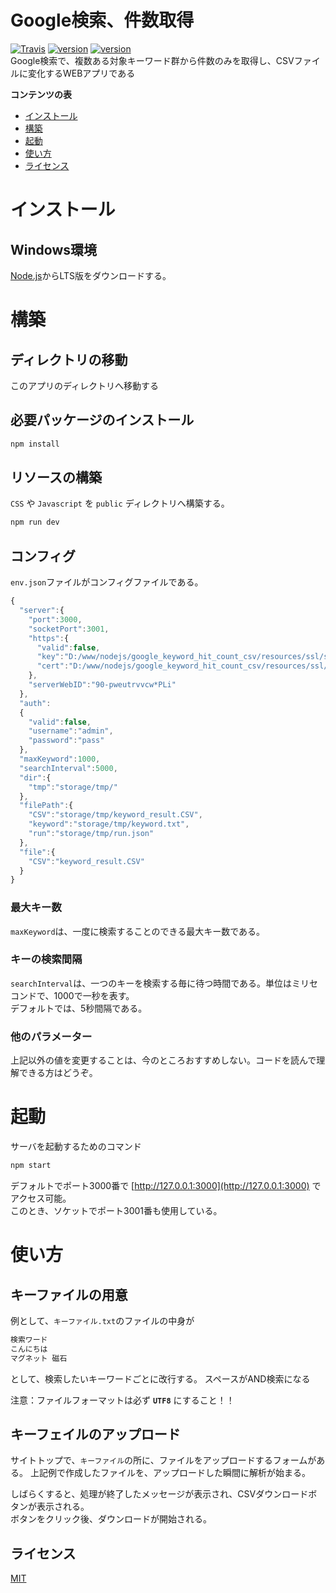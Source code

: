 # Google検索、件数取得
[![Travis](https://img.shields.io/travis/rust-lang/rust.svg)](https://github.com/kaoken/Get-CSV-file-from-google-search-results-group)
[![version](https://img.shields.io/badge/version-1.2.3-blue.svg)](https://github.com/kaoken/Get-CSV-file-from-google-search-results-group)
[![version](https://img.shields.io/badge/npm-5.5.1-blue.svg)](https://github.com/kaoken/Get-CSV-file-from-google-search-results-group)  
Google検索で、複数ある対象キーワード群から件数のみを取得し、CSVファイルに変化するWEBアプリである

__コンテンツの表__

- [インストール](#インストール)
- [構築](#構築)
- [起動](#起動)
- [使い方](#使い方)
- [ライセンス](#ライセンス)

# インストール
## Windows環境
[Node.js](https://nodejs.org/ja/)からLTS版をダウンロードする。  

# 構築
## ディレクトリの移動
このアプリのディレクトリへ移動する

## 必要パッケージのインストール
```bash
npm install
```

## リソースの構築
`CSS` や `Javascript` を `public` ディレクトリへ構築する。
```bash
npm run dev
```
  
## コンフィグ
`env.json`ファイルがコンフィグファイルである。
```js
{
  "server":{
    "port":3000,
    "socketPort":3001,
    "https":{
      "valid":false,
      "key":"D:/www/nodejs/google_keyword_hit_count_csv/resources/ssl/server.key",
      "cert":"D:/www/nodejs/google_keyword_hit_count_csv/resources/ssl/server.crt"
    },
    "serverWebID":"90-pweutrvvcw*PLi"
  },
  "auth":
  {
    "valid":false,
    "username":"admin",
    "password":"pass"
  },
  "maxKeyword":1000,
  "searchInterval":5000,
  "dir":{
    "tmp":"storage/tmp/"
  },
  "filePath":{
    "CSV":"storage/tmp/keyword_result.CSV",
    "keyword":"storage/tmp/keyword.txt",
    "run":"storage/tmp/run.json"
  },
  "file":{
    "CSV":"keyword_result.CSV"
  }
}
```
### 最大キー数 
`maxKeyword`は、一度に検索することのできる最大キー数である。
  
### キーの検索間隔
`searchInterval`は、一つのキーを検索する毎に待つ時間である。単位はミリセコンドで、1000で一秒を表す。  
デフォルトでは、5秒間隔である。

### 他のパラメーター
上記以外の値を変更することは、今のところおすすめしない。コードを読んで理解できる方はどうぞ。

  
# 起動
サーバを起動するためのコマンド
```bash
npm start
```
デフォルトでポート3000番で [http://127.0.0.1:3000](http://127.0.0.1:3000) でアクセス可能。  
このとき、ソケットでポート3001番も使用している。

# 使い方
## キーファイルの用意
例として、`キーファイル.txt`のファイルの中身が

```txt
検索ワード
こんにちは
マグネット 磁石
```

として、検索したいキーワードごとに改行する。  スペースがAND検索になる

注意：ファイルフォーマットは必ず **`UTF8`** にすること！！

## キーフェイルのアップロード
サイトトップで、`キーファイル`の所に、ファイルをアップロードするフォームがある。
上記例で作成したファイルを、アップロードした瞬間に解析が始まる。  

しばらくすると、処理が終了したメッセージが表示され、CSVダウンロードボタンが表示される。  
ボタンをクリック後、ダウンロードが開始される。



## ライセンス

[MIT](https://github.com/markdown-it/markdown-it/blob/master/LICENSE)
